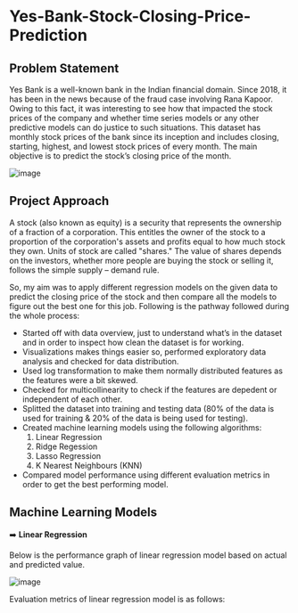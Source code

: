 # Yes-Bank-Stock-Closing-Price-Prediction

## Problem Statement
Yes Bank is a well-known bank in the Indian financial domain. Since 2018, it has been in the news because of the fraud case involving Rana Kapoor. Owing to this fact, it was interesting to see how that impacted the stock prices of the company and whether time series models or any other predictive models can do justice to such situations. This dataset has monthly stock prices of the bank since its inception and includes closing, starting, highest, and lowest stock prices of every month. The main objective is to predict the stock’s closing price of the month.

![image](https://user-images.githubusercontent.com/85817763/179193664-22721f34-db21-4647-a323-46be7acc561e.png)

## Project Approach
A stock (also known as equity) is a security that represents the ownership of a fraction of a corporation. This entitles the owner of the stock to a proportion of the corporation's assets and profits equal to how much stock they own. Units of stock are called "shares." The value of shares depends on the investors, whether more people are buying the stock or selling it, follows the simple supply – demand rule.

So, my aim was to apply different regression models on the given data to predict the closing price of the stock and then compare all the models to figure out the best one for this job. Following is the pathway followed during the whole process:
* Started off with data overview, just to understand what’s in the dataset and in order to inspect how clean the dataset is for working.
* Visualizations makes things easier so, performed exploratory data analysis and checked for data distribution.
* Used log transformation to make them normally distributed features as the features were a bit skewed.
* Checked for multicollinearity to check if the features are depedent or independent of each other.
* Splitted the dataset into training and testing data (80% of the data is used for training & 20% of the data is being used for testing).
* Created machine learning models using the following algorithms:
  1. Linear Regression
  2. Ridge Regession
  3. Lasso Regression
  4. K Nearest Neighbours (KNN)
* Compared model performance using different evaluation metrics in order to get the best performing model.

## Machine Learning Models

➡️ **Linear Regression**

Below is the performance graph of linear regression model based on actual and predicted value.

![image](https://user-images.githubusercontent.com/85817763/179197341-fd2ca425-0c99-4785-9573-77602e0affa3.png)

Evaluation metrics of linear regression model is as follows:
